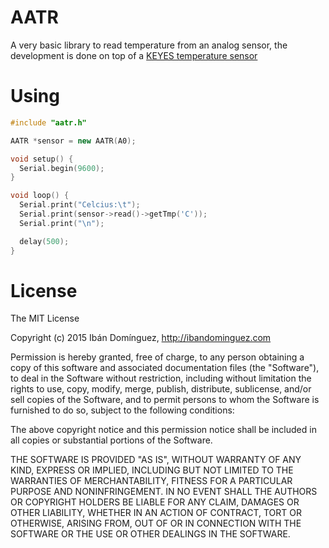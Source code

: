# AATR

A very basic library to read temperature from an analog sensor, the development is done
on top of a [KEYES temperature sensor](https://tkkrlab.nl/wiki/Arduino_KY-013_Temperature_sensor_module)

# Using

```cpp
#include "aatr.h"

AATR *sensor = new AATR(A0);

void setup() {
  Serial.begin(9600);
}

void loop() {
  Serial.print("Celcius:\t");
  Serial.print(sensor->read()->getTmp('C'));
  Serial.print("\n");

  delay(500);
}
```

# License

The MIT License

Copyright (c) 2015 Ibán Domínguez, http://ibandominguez.com

Permission is hereby granted, free of charge, to any person obtaining a copy
of this software and associated documentation files (the "Software"), to deal
in the Software without restriction, including without limitation the rights
to use, copy, modify, merge, publish, distribute, sublicense, and/or sell
copies of the Software, and to permit persons to whom the Software is
furnished to do so, subject to the following conditions:

The above copyright notice and this permission notice shall be included in
all copies or substantial portions of the Software.

THE SOFTWARE IS PROVIDED "AS IS", WITHOUT WARRANTY OF ANY KIND, EXPRESS OR
IMPLIED, INCLUDING BUT NOT LIMITED TO THE WARRANTIES OF MERCHANTABILITY,
FITNESS FOR A PARTICULAR PURPOSE AND NONINFRINGEMENT. IN NO EVENT SHALL THE
AUTHORS OR COPYRIGHT HOLDERS BE LIABLE FOR ANY CLAIM, DAMAGES OR OTHER
LIABILITY, WHETHER IN AN ACTION OF CONTRACT, TORT OR OTHERWISE, ARISING FROM,
OUT OF OR IN CONNECTION WITH THE SOFTWARE OR THE USE OR OTHER DEALINGS IN
THE SOFTWARE.
